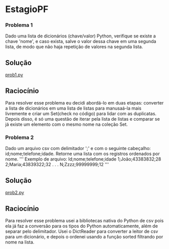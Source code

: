 # EstagioPF

### Problema 1
Dado uma lista de dicionários (chave/valor) Python, verifique se existe a chave 'nome', 
e caso exista, salve o valor dessa chave em uma segunda lista, de modo que não haja 
repetição de valores na segunda lista.
## Solução
[prob1.py](https://github.com/Eduardolimr/EstagioPF/blob/main/prob1.py)
## Raciocínio
Para resolver esse problema eu decidi abordá-lo em duas etapas: converter a lista de dicionários em uma lista de listas para manusaá-la mais livremente e criar um Set(check no código) para lidar com as duplicatas. Depois disso, é só uma questão de iterar pela lista de listas e comparar se já existe um elemento com o mesmo nome na coleção Set.


### Problema 2
Dado um arquivo csv com delimitador ';' e com o seguinte cabeçalho: id;nome;telefone;idade. 
Retorne uma lista com os registros ordenados por nome.
'''
Exemplo de arquivo:
Id;nome;telefone;idade
1;João;43383832;28
2;Maria;43839322;32
.
.
.
N;Zzzz;99999999;12
'''
## Solução
[prob2.py](https://github.com/Eduardolimr/EstagioPF/blob/main/prob2.py)
## Raciocínio
Para resolver esse problema usei a bibliotecas nativa do Python de csv pois ela já faz a conversão para os tipos do Python automaticamente, além de separar pelo delimitador. Usei o DictReader para converter a leitor de csv para um dicionário, e depois o ordenei usando a função sorted filtrando por nome na lista.
